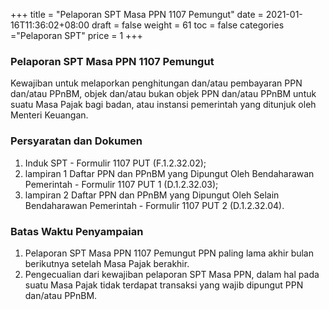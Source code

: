 +++
title = "Pelaporan SPT Masa PPN 1107 Pemungut"
date = 2021-01-16T11:36:02+08:00
draft = false
weight = 61
toc = false
categories ="Pelaporan SPT"
price = 1
+++
### Pelaporan SPT Masa PPN 1107 Pemungut
Kewajiban untuk melaporkan penghitungan dan/atau pembayaran PPN dan/atau PPnBM, objek dan/atau bukan objek PPN dan/atau PPnBM untuk suatu Masa Pajak bagi badan, atau instansi pemerintah yang ditunjuk oleh Menteri Keuangan.
### Persyaratan dan Dokumen
1. Induk SPT - Formulir 1107 PUT (F.1.2.32.02);
2. lampiran 1 Daftar PPN dan PPnBM yang Dipungut Oleh Bendaharawan Pemerintah - Formulir 1107 PUT 1 (D.1.2.32.03);
3. lampiran 2 Daftar PPN dan PPnBM yang Dipungut Oleh Selain Bendaharawan Pemerintah - Formulir 1107 PUT 2 (D.1.2.32.04).

### Batas Waktu Penyampaian
1. Pelaporan SPT Masa PPN 1107 Pemungut PPN paling lama akhir bulan berikutnya setelah Masa Pajak berakhir.
2. Pengecualian dari kewajiban pelaporan SPT Masa PPN, dalam hal pada suatu Masa Pajak tidak terdapat transaksi yang wajib dipungut PPN dan/atau PPnBM.